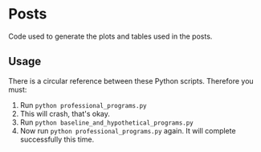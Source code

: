 # Posts
Code used to generate the plots and tables used in the posts.

## Usage

There is a circular reference between these Python scripts. Therefore you must:

1. Run `python professional_programs.py`
2. This will crash, that's okay.
3. Run `python baseline_and_hypothetical_programs.py`
4. Now run `python professional_programs.py` again. It will complete successfully this time.